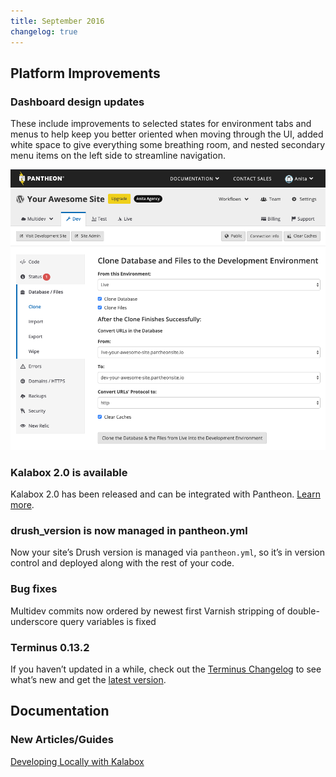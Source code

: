 ```yaml
---
title: September 2016
changelog: true
---
```

## Platform Improvements

### Dashboard design updates
These include improvements to selected states for environment tabs and menus to help keep you better oriented when moving through the UI, added white space to give everything some breathing room, and nested secondary menu items on the left side to streamline navigation.

![Dashboard design updates](../images/dashboard/interface-workflow-tool.png)

### Kalabox 2.0 is available
Kalabox 2.0 has been released and can be integrated with Pantheon. [Learn more](https://pantheon.io/blog/announcing-kalabox-2-0-local-development).

### drush_version is now managed in pantheon.yml
Now your site’s Drush version is managed via `pantheon.yml`, so it’s in version control and deployed along with the rest of your code.

### Bug fixes
Multidev commits now ordered by newest first
Varnish stripping of double-underscore query variables is fixed

### Terminus 0.13.2
If you haven’t updated in a while, check out the [Terminus Changelog](https://github.com/pantheon-systems/cli/blob/master/CHANGELOG.md) to see what’s new and get the [latest version](https://github.com/pantheon-systems/cli/releases).


## Documentation

### New Articles/Guides
[Developing Locally with Kalabox](/guides/lando)

